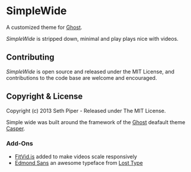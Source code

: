 # SimpleWide

A customized theme for [Ghost](http://github.com/tryghost/ghost/).

*SimpleWide* is stripped down, minimal and play plays nice with videos. 

## Contributing

*SimpleWide* is open source and released under the MIT License, and contributions to the code base are welcome and encouraged. 

## Copyright & License

Copyright (c) 2013 Seth Piper - Released under The MIT License.

Simple wide was built around the framework of the [Ghost](http://github.com/tryghost/ghost/) deafault theme [Casper](http://github.com/tryghost/ghost/).


### Add-Ons
* [FitVid.js](http://fitvidsjs.com) added to make videos scale responsively
* [Edmond Sans](http://www.losttype.com/edmondsans/) an awesome typeface from [Lost Type](http://losttype.com)
